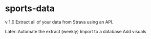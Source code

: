 # sports-data

v 1.0
Extract all of your data from Strava using an API.

Later:
Automate the extract (weekly)
Import to a database
Add visuals
